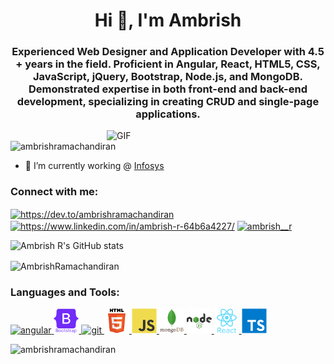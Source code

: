 <h1 align="center">Hi 👋, I'm Ambrish</h1>
<h3 align="center">Experienced Web Designer and Application Developer with 4.5 + years in the field. Proficient in Angular, React, HTML5, CSS, JavaScript, jQuery, Bootstrap, Node.js, and MongoDB. Demonstrated expertise in both front-end and back-end development, specializing in creating CRUD and single-page applications.</h3>
<img align="right" alt="GIF" src="https://user-images.githubusercontent.com/75851313/151668395-5591532b-28da-46a6-9476-7c9694bcb60e.gif" width="350"/>

<p align="left"> <img src="https://komarev.com/ghpvc/?username=ambrishramachandiran&label=Profile%20views&color=0e75b6&style=flat" alt="ambrishramachandiran" /> </p>


- 🔭 I’m currently working @ <a href="https://github.com/Infosys">Infosys</a>

<h3 align="left">Connect with me:</h3>
<p align="left">
<a href="https://dev.to/https://dev.to/ambrishramachandiran" target="blank"><img align="center" src="https://raw.githubusercontent.com/rahuldkjain/github-profile-readme-generator/master/src/images/icons/Social/devto.svg" alt="https://dev.to/ambrishramachandiran" height="30" width="40" /></a>
<a href="https://www.linkedin.com/in/ambrish-r-64b6a4227/" target="blank"><img align="center" src="https://raw.githubusercontent.com/rahuldkjain/github-profile-readme-generator/master/src/images/icons/Social/linked-in-alt.svg" alt="https://www.linkedin.com/in/ambrish-r-64b6a4227/" height="30" width="40" /></a>
<a href="https://instagram.com/ambrish__r" target="blank"><img align="center" src="https://raw.githubusercontent.com/rahuldkjain/github-profile-readme-generator/master/src/images/icons/Social/instagram.svg" alt="ambrish__r" height="30" width="40" /></a>
</p>

![Ambrish R's GitHub stats](https://github-readme-stats.vercel.app/api?username=AmbrishRamachandiran&show_icons=true&theme=radical)

<p><img align="center" src="https://github-readme-streak-stats.herokuapp.com/?user=AmbrishRamachandiran&" alt="AmbrishRamachandiran" /></p>

<h3 align="left">Languages and Tools:</h3>
<p align="left"> <a href="https://angular.io" target="_blank" rel="noreferrer"> <img src="https://angular.io/assets/images/logos/angular/angular.svg" alt="angular" width="40" height="40"/> </a> <a href="https://getbootstrap.com" target="_blank" rel="noreferrer"> <img src="https://raw.githubusercontent.com/devicons/devicon/master/icons/bootstrap/bootstrap-plain-wordmark.svg" alt="bootstrap" width="40" height="40"/> </a> <a href="https://git-scm.com/" target="_blank" rel="noreferrer"> <img src="https://www.vectorlogo.zone/logos/git-scm/git-scm-icon.svg" alt="git" width="40" height="40"/> </a> <a href="https://www.w3.org/html/" target="_blank" rel="noreferrer"> <img src="https://raw.githubusercontent.com/devicons/devicon/master/icons/html5/html5-original-wordmark.svg" alt="html5" width="40" height="40"/> </a> <a href="https://developer.mozilla.org/en-US/docs/Web/JavaScript" target="_blank" rel="noreferrer"> <img src="https://raw.githubusercontent.com/devicons/devicon/master/icons/javascript/javascript-original.svg" alt="javascript" width="40" height="40"/> </a> <a href="https://www.mongodb.com/" target="_blank" rel="noreferrer"> <img src="https://raw.githubusercontent.com/devicons/devicon/master/icons/mongodb/mongodb-original-wordmark.svg" alt="mongodb" width="40" height="40"/> </a> <a href="https://nodejs.org" target="_blank" rel="noreferrer"> <img src="https://raw.githubusercontent.com/devicons/devicon/master/icons/nodejs/nodejs-original-wordmark.svg" alt="nodejs" width="40" height="40"/> </a> <a href="https://reactjs.org/" target="_blank" rel="noreferrer"> <img src="https://raw.githubusercontent.com/devicons/devicon/master/icons/react/react-original-wordmark.svg" alt="react" width="40" height="40"/> </a> <a href="https://www.typescriptlang.org/" target="_blank" rel="noreferrer"> <img src="https://raw.githubusercontent.com/devicons/devicon/master/icons/typescript/typescript-original.svg" alt="typescript" width="40" height="40"/> </a> </p>

<p><img align="left" src="https://github-readme-stats.vercel.app/api/top-langs?username=ambrishramachandiran&show_icons=true&locale=en&layout=compact" alt="ambrishramachandiran" /></p>
